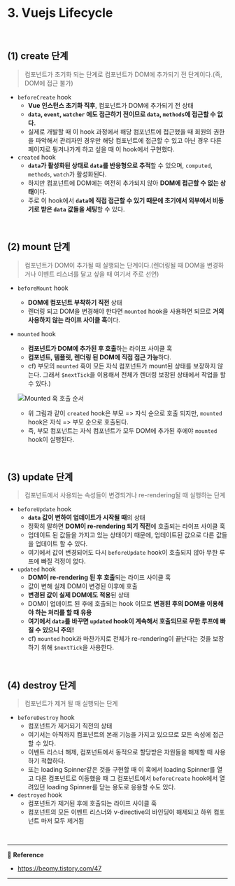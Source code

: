 # 3. Vuejs Lifecycle

<br>

## (1) create 단계

> 컴포넌트가 초기화 되는 단계로 컴포넌트가 DOM에 추가되기 전 단계이다.(즉, DOM에 접근 불가)

- `beforeCreate` hook
  - **Vue 인스턴스 초기화 직후**, 컴포넌트가 DOM에 추가되기 전 상태
  - **`data`, `event`, `watcher` 에도 접근하기 전이므로 `data`, `methods`에 접근할 수 없다.**
  - 실제로 개발할 때 이 hook 과정에서 해당 컴포넌트에 접근했을 때 회원의 권한을 파악해서 관리자인 경우만 해당 컴포넌트에 접근할 수 있고 아닌 경우 다른 페이지로 튕겨나가게 하고 싶을 때 이 hook에서 구현했다.
- `created` hook
  - **`data`가 활성화된 상태로 `data`를 반응형으로 추적**할 수 있으며, `computed`, `methods`, `watch`가 활성화된다.
  - 하지만 컴포넌트에 DOM에는 여전히 추가되지 않아 **DOM에 접근할 수 없는 상태**이다.
  - 주로 이 hook에서 **`data`에 직접 접근할 수 있기 때문에 초기에서 외부에서 비동기로 받은 `data` 값들을 세팅**할 수 있다.

<br>

## (2) mount 단계

> 컴포넌트가 DOM이 추가될 때 실행되는 단계이다.(렌더링될 때 DOM을 변경하거나 이벤트 리스너를 달고 싶을 때 여기서 주로 선언)

- `beforeMount` hook

  - **DOM에 컴포넌트 부착하기 직전** 상태
  - 렌더링 되고 DOM을 변경해야 한다면 `mounted` hook을 사용하면 되므로 **거의 사용하지 않는 라이프 사이클 훅**이다.

- `mounted` hook

  - **컴포넌트가 DOM에 추가된 후 호출**하는 라이프 사이클 훅
  - **컴포넌트, 템플릿, 렌더링 된 DOM에 직접 접근 가능**하다.
  - cf) 부모의 `mounted` 훅이 모든 자식 컴포넌트가 mount된 상태를 보장하지 않는다. 그래서 `$nextTick`을 이용해서 전체가 렌더링 보장된 상태에서 작업을 할 수 있다.) 

  ![Mounted 훅 호출 순서](https://t1.daumcdn.net/cfile/tistory/999F79345BC7579416)
  - 위 그림과 같이 `created` hook은 부모 => 자식 순으로 호출 되지만, `mounted` hook은 자식 => 부모 순으로 호출된다.
  - 즉, 부모 컴포넌트는 자식 컴포넌트가 모두 DOM에 추가된 후에야 `mounted` hook이 실행된다.

<br>

## (3) update 단계

> 컴포넌트에서 사용되는 속성들이 변경되거나 re-rendering될 때 실행하는 단계

- `beforeUpdate` hook
  - **`data` 값이 변하여 업데이트가 시작될 때**의 상태
  - 정확히 말하면 **DOM이 re-rendering 되기 직전**에 호출되는 라이프 사이클 훅
  - 업데이트 된 값들을 가지고 있는 상태이기 때문에, 업데이트된 값으로 다른 값들을 업데이트 할 수 있다.
  - 여기에서 값이 변경되어도 다시 `beforeUpdate` hook이 호출되지 않아 무한 루프에 빠질 걱정이 없다.
- `updated` hook
  - **DOM이 re-rendering 된 후 호출**되는 라이프 사이클 훅
  - 값이 변해 실제 DOM이 변경된 이후에 호출
  - **변경된 값이 실제 DOM에도 적용**된 상태
  - DOM이 업데이트 된 후에 호출되는 hook 이므로 **변경된 후의 DOM을 이용해야 하는 처리를 할 때 유용**
  - **여기에서 `data`를 바꾸면 `updated` hook이 계속해서 호출되므로 무한 루프에 빠질 수 있으니 주의!**
  - cf) `mounted` hook과 마찬가지로 전체가 re-rendering이 끝난다는 것을 보장하기 위해 `$nextTick`을 사용한다.

<br>

## (4) destroy 단계

> 컴포넌트가 제거 될 때 실행되는 단계

- `beforeDestroy` hook
  - 컴포넌트가 제거되기 직전의 상태
  - 여기서는 아직까지 컴포넌트의 본래 기능을 가지고 있으므로 모든 속성에 접근할 수 있다.
  - 이벤트 리스너 해제, 컴포넌트에서 동적으로 할당받은 자원들을 해제할 때 사용하기 적합하다.
  - 또는 loading Spinner같은 것을 구현할 때 이 훅에서 loading Spinner를 열고 다른 컴포넌트로 이동했을 때 그 컴포넌트에서 `beforeCreate` hook에서 열려있던 loading Spinner를 닫는 용도로 응용할 수도 있다.
- `destroyed` hook
  - 컴포넌트가 제거된 후에 호출되는 라이프 사이클 훅
  - 컴포넌트의 모든 이벤트 리스너와 v-directive의 바인딩이 해제되고 하위 컴포넌트 마저 모두 제거됨

<br>

---

:page_facing_up: <b>Reference</b>

- https://beomy.tistory.com/47

---

